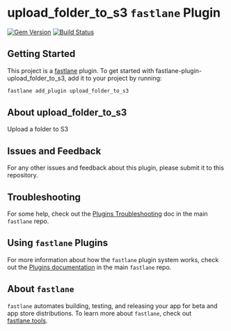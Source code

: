 # upload_folder_to_s3 `fastlane` Plugin

[![Gem Version](https://badge.fury.io/rb/fastlane-plugin-upload_folder_to_s3.svg)](https://badge.fury.io/rb/fastlane-plugin-upload_folder_to_s3)
[![Build Status](https://travis-ci.org/teriiehina/fastlane-plugin-upload_folder_to_s3.svg?branch=master)](https://travis-ci.org/teriiehina/fastlane-plugin-upload_folder_to_s3)

## Getting Started

This project is a [fastlane](https://github.com/fastlane/fastlane) plugin. To get started with fastlane-plugin-upload_folder_to_s3, add it to your project by running:

```bash
fastlane add_plugin upload_folder_to_s3
```

## About upload_folder_to_s3

Upload a folder to S3

## Issues and Feedback

For any other issues and feedback about this plugin, please submit it to this repository.

## Troubleshooting

For some help, check out the [Plugins Troubleshooting](https://github.com/fastlane/fastlane/blob/master/fastlane/docs/PluginsTroubleshooting.md) doc in the main `fastlane` repo.

## Using `fastlane` Plugins

For more information about how the `fastlane` plugin system works, check out the [Plugins documentation](https://github.com/fastlane/fastlane/blob/master/fastlane/docs/Plugins.md) in the main `fastlane` repo.

## About `fastlane`

`fastlane` automates building, testing, and releasing your app for beta and app store distributions. To learn more about `fastlane`, check out [fastlane.tools](https://fastlane.tools).

